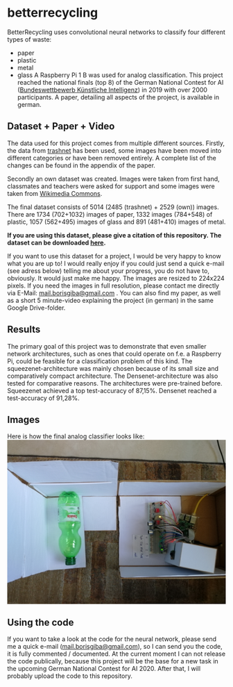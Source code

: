 # betterrecycling
BetterRecycling uses convolutional neural networks to classify four different types of waste:
- paper
- plastic
- metal
- glass
A Raspberry Pi 1 B was used for analog classification.
This project reached the national finals (top 8) of the German National Contest for AI
([Bundeswettbewerb Künstliche Intelligenz](https://bw-ki.de)) in 2019 with over 2000 participants.
A paper, detailing all aspects of the project, is available in german.

## Dataset + Paper + Video
The data used for this project comes from multiple different sources.
Firstly, the data from [trashnet](https://github.com/garythung/trashnet) has been used,
some images have been moved into different categories or have been removed entirely.
A complete list of the changes can be found in the appendix of the paper.

Secondly an own dataset was created. Images were taken from first hand, classmates and
teachers were asked for support and some images were taken from [Wikimedia Commons](https://commons.wikimedia.org).

The final dataset consists of 5014 (2485 (trashnet) + 2529 (own)) images.
There are 1734 (702+1032) images of paper, 1332 images (784+548) of plastic, 1057 (562+495) images of glass and 891 (481+410) images of metal.

**If you are using this dataset, please give a citation of this repository. The dataset can be downloaded [here](https://drive.google.com/drive/folders/1X5u1irHtLvTFZ5pa1gszf1WhR-h_XE1x?usp=sharing).** <br/>

If you want to use this dataset for a project, I would be very happy to know what you are up to!
I would really enjoy if you could just send a quick e-mail (see adress below) telling me about your progress,
you do not have to, obviously. It would just make me happy.
The images are resized to 224x224 pixels. If you need the images in full resolution,
please contact me directly via E-Mail: mail.borisgiba@gmail.com .
You can also find my paper, as well as a short 5 minute-video explaining the project (in german) in the same Google Drive-folder.

## Results
The primary goal of this project was to demonstrate that even smaller network architectures,
such as ones that could operate on f.e. a Raspberry Pi, could be feasible for
a classification problem of this kind.
The squeezenet-architecture was mainly chosen because of its small size and
comparatively compact architecture. The Densenet-architecture was also tested
for comparative reasons.
The architectures were pre-trained before.
Squeezenet achieved a top test-accuracy of 87,15%.
Densenet reached a test-accuracy of 91,28%.

## Images
Here is how the final analog classifier looks like:
<a href="url"><img src="images/BildRaspiPlastikErgebnis.jpg" align="center"></a>

## Using the code
If you want to take a look at the code for the neural network,
please send me a quick e-mail (mail.borisgiba@gmail.com), so I can send you the code,
it is fully commented / documented.
At the current moment I can not release the code publically, because this project will be the base
for a new task in the upcoming German National Contest for AI 2020. After that, I will probably upload the
code to this repository.
